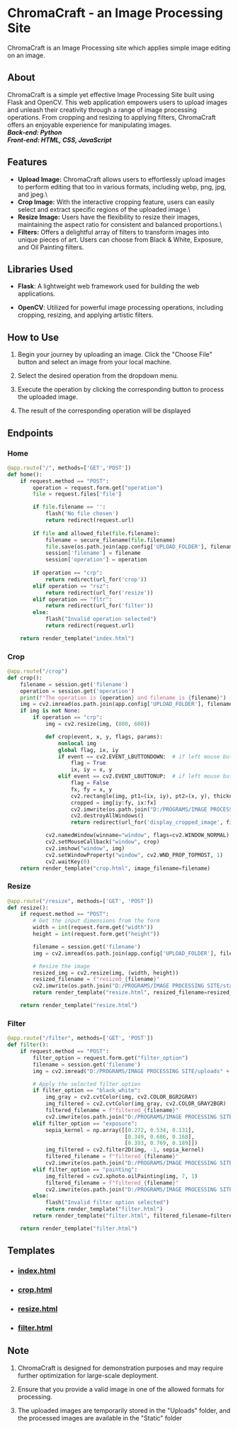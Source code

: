 
# ChromaCraft - an Image Processing Site

ChromaCraft is an Image Processing site which applies simple image editing on an image.


## About
ChromaCraft is a simple yet effective Image Processing Site built using Flask and OpenCV. This web application empowers users to upload images and unleash their creativity through a range of image processing operations. From cropping and resizing to applying filters, ChromaCraft offers an enjoyable experience for manipulating images.\
_**Back-end: Python**_ \
_**Front-end: HTML, CSS, JavaScript**_
## Features
- **Upload Image:** ChromaCraft allows users to effortlessly upload images to perform editing that too in various formats, including webp, png, jpg, and jpeg.\
- **Crop Image:** With the interactive cropping feature, users can easily select and extract specific regions of the uploaded image.\
- **Resize Image:** Users have the flexibility to resize their images, maintaining the aspect ratio for consistent and balanced proportions.\
- **Filters:** Offers a delightful array of filters to transform images into unique pieces of art. Users can choose from Black & White, Exposure, and Oil Painting filters.
## Libraries Used
- **Flask**: A lightweight web framework used for building the web applications.

- **OpenCV**: Utilized for powerful image processing operations, including cropping, resizing, and applying artistic filters.
## How to Use
1. Begin your journey by uploading an image. Click the "Choose File" button and select an image from your local machine.

2. Select the desired operation from the dropdown menu.

3. Execute the operation by clicking the corresponding button to process the uploaded image.

4. The result of the corresponding operation will be displayed
## Endpoints
### Home
```python
@app.route("/", methods=['GET','POST'])
def home():
    if request.method == "POST":
        operation = request.form.get("operation")
        file = request.files['file']

        if file.filename == '':
            flash('No file chosen')
            return redirect(request.url)
        
        if file and allowed_file(file.filename):
            filename = secure_filename(file.filename)
            file.save(os.path.join(app.config['UPLOAD_FOLDER'], filename))
            session['filename'] = filename
            session['operation'] = operation
        
        if operation == "crp":
            return redirect(url_for('crop'))
        elif operation == "rsz":
            return redirect(url_for('resize'))
        elif operation == "fltr":
            return redirect(url_for('filter'))
        else:
            flash("Invalid operation selected")
            return redirect(request.url)

    return render_template("index.html")
```
### Crop
```python
@app.route("/crop")
def crop():
    filename = session.get('filename')
    operation = session.get('operation')
    print(f"The operation is {operation} and filename is {filename}")
    img = cv2.imread(os.path.join(app.config['UPLOAD_FOLDER'], filename))
    if img is not None:
        if operation == "crp":
            img = cv2.resize(img, (800, 600))

            def crop(event, x, y, flags, params):
                nonlocal img
                global flag, ix, iy
                if event == cv2.EVENT_LBUTTONDOWN:  # if left mouse button is clicked
                    flag = True
                    ix, iy = x, y
                elif event == cv2.EVENT_LBUTTONUP:  # if left mouse button is released
                    flag = False
                    fx, fy = x, y
                    cv2.rectangle(img, pt1=(ix, iy), pt2=(x, y), thickness=1, color=(0, 0, 0))
                    cropped = img[iy:fy, ix:fx]
                    cv2.imwrite(os.path.join("D:/PROGRAMS/IMAGE PROCESSING SITE/static", filename), cropped)
                    cv2.destroyAllWindows()
                    return redirect(url_for('display_cropped_image', filename=filename))

            cv2.namedWindow(winname="window", flags=cv2.WINDOW_NORMAL)
            cv2.setMouseCallback("window", crop)
            cv2.imshow("window", img)
            cv2.setWindowProperty("window", cv2.WND_PROP_TOPMOST, 1)
            cv2.waitKey(0)
    return render_template("crop.html", image_filename=filename)
```
### Resize 
```python
@app.route("/resize", methods=['GET', 'POST'])
def resize():
    if request.method == "POST":
        # Get the input dimensions from the form
        width = int(request.form.get("width"))
        height = int(request.form.get("height"))

        filename = session.get('filename')
        img = cv2.imread(os.path.join(app.config['UPLOAD_FOLDER'], filename))

        # Resize the image
        resized_img = cv2.resize(img, (width, height))
        resized_filename = f"resized_{filename}"
        cv2.imwrite(os.path.join("D:/PROGRAMS/IMAGE PROCESSING SITE/static", resized_filename), resized_img)
        return render_template("resize.html", resized_filename=resized_filename)

    return render_template("resize.html")
```
### Filter 
```python
@app.route("/filter", methods=['GET', 'POST'])
def filter():
    if request.method == "POST":
        filter_option = request.form.get("filter_option")
        filename = session.get('filename')
        img = cv2.imread("D:/PROGRAMS/IMAGE PROCESSING SITE/uploads" + "/" + filename)

        # Apply the selected filter option
        if filter_option == "black_white":
            img_gray = cv2.cvtColor(img, cv2.COLOR_BGR2GRAY)
            img_filtered = cv2.cvtColor(img_gray, cv2.COLOR_GRAY2BGR)
            filtered_filename = f"filtered_{filename}"
            cv2.imwrite(os.path.join("D:/PROGRAMS/IMAGE PROCESSING SITE/static", filtered_filename), img_filtered)
        elif filter_option == "exposure":
            sepia_kernel = np.array([[0.272, 0.534, 0.131],
                                     [0.349, 0.686, 0.168],
                                     [0.393, 0.769, 0.189]])
            img_filtered = cv2.filter2D(img, -1, sepia_kernel)
            filtered_filename = f"filtered_{filename}"
            cv2.imwrite(os.path.join("D:/PROGRAMS/IMAGE PROCESSING SITE/static", filtered_filename), img_filtered)
        elif filter_option == "painting":
            img_filtered = cv2.xphoto.oilPainting(img, 7, 1)
            filtered_filename = f"filtered_{filename}"
            cv2.imwrite(os.path.join("D:/PROGRAMS/IMAGE PROCESSING SITE/static", filtered_filename), img_filtered)
        else:
            flash("Invalid filter option selected")
            return render_template("filter.html")
        return render_template("filter.html", filtered_filename=filtered_filename)

    return render_template("filter.html")
```
## Templates
- ### [index.html](https://github.com/SayanDas74/Image_Processing_site/blob/master/templates/index.html)

- ### [crop.html](https://github.com/SayanDas74/Image_Processing_site/blob/master/templates/crop.html)

- ### [resize.html](https://github.com/SayanDas74/Image_Processing_site/blob/master/templates/resize.html)

- ### [filter.html](https://github.com/SayanDas74/Image_Processing_site/blob/master/templates/filter.html)
## Note
1. ChromaCraft is designed for demonstration purposes and may require further optimization for large-scale deployment.

2. Ensure that you provide a valid image in one of the allowed formats for processing.

3. The uploaded images are temporarily stored in the "Uploads" folder, and the processed images are available in the "Static" folder